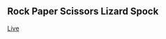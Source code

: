 Rock Paper Scissors Lizard Spock
---------------------------------------

[Live](http://dansysadm.com/rock-paper-scissors-lizard-spock/)
